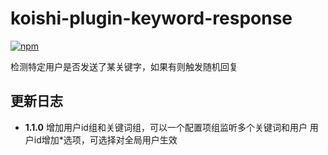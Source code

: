 # koishi-plugin-keyword-response

[![npm](https://img.shields.io/npm/v/koishi-plugin-keyword-response?style=flat-square)](https://www.npmjs.com/package/koishi-plugin-keyword-response)

检测特定用户是否发送了某关键字，如果有则触发随机回复

## 更新日志

- **1.1.0** 
增加用户id组和关键词组，可以一个配置项组监听多个关键词和用户
用户id增加*选项，可选择对全局用户生效